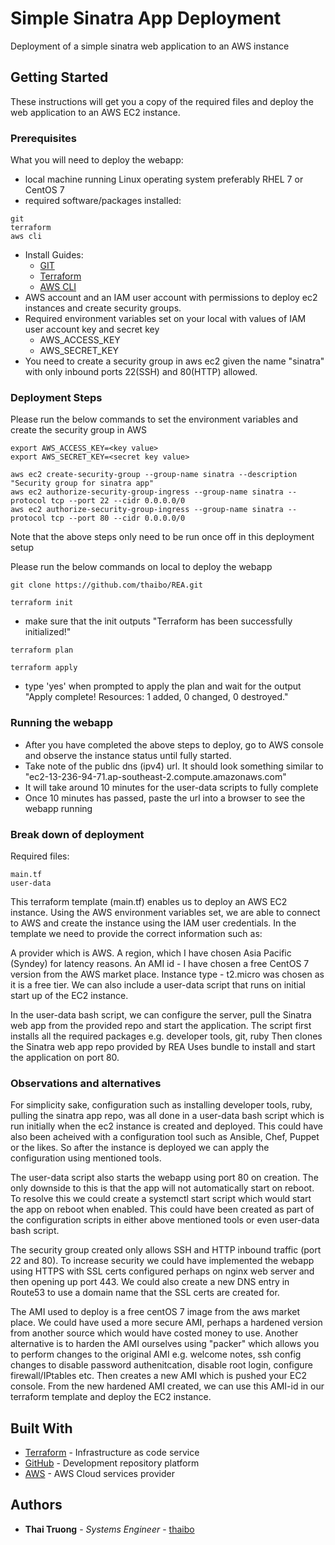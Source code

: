 # Simple Sinatra App Deployment

Deployment of a simple sinatra web application to an AWS instance

## Getting Started

These instructions will get you a copy of the required files and deploy the web application to an AWS EC2 instance.

### Prerequisites

What you will need to deploy the webapp:


- local machine running Linux operating system preferably RHEL 7 or CentOS 7
- required software/packages installed:
```
git
terraform
aws cli
```
- Install Guides:
	* [GIT](https://www.digitalocean.com/community/tutorials/how-to-install-git-on-centos-7)
	* [Terraform](https://www.terraform.io/downloads.html)
	* [AWS CLI](https://docs.aws.amazon.com/cli/latest/userguide/install-linux.html)
- AWS account and an IAM user account with permissions to deploy ec2 instances and create security groups.
- Required environment variables set on your local with values of IAM user account key and secret key
	* AWS_ACCESS_KEY
	* AWS_SECRET_KEY
- You need to create a security group in aws ec2 given the name "sinatra" with only inbound ports 22(SSH) and 80(HTTP) allowed.


### Deployment Steps

Please run the below commands to set the environment variables and create the security group in AWS

```
export AWS_ACCESS_KEY=<key value>
export AWS_SECRET_KEY=<secret key value>
```

```
aws ec2 create-security-group --group-name sinatra --description "Security group for sinatra app"
aws ec2 authorize-security-group-ingress --group-name sinatra --protocol tcp --port 22 --cidr 0.0.0.0/0
aws ec2 authorize-security-group-ingress --group-name sinatra --protocol tcp --port 80 --cidr 0.0.0.0/0
```
Note that the above steps only need to be run once off in this deployment setup


Please run the below commands on local to deploy the webapp

```
git clone https://github.com/thaibo/REA.git
```

```
terraform init
```
 - make sure that the init outputs "Terraform has been successfully initialized!"

```
terraform plan
```

``` 
terraform apply
```
 - type 'yes' when prompted to apply the plan and wait for the output "Apply complete! Resources: 1 added, 0 changed, 0 destroyed." 

### Running the webapp

- After you have completed the above steps to deploy, go to AWS console and observe the instance status until fully started. 
- Take note of the public dns (ipv4) url. It should look something similar to "ec2-13-236-94-71.ap-southeast-2.compute.amazonaws.com"
- It will take around 10 minutes for the user-data scripts to fully complete
- Once 10 minutes has passed, paste the url into a browser to see the webapp running

### Break down of deployment

Required files:

```
main.tf
user-data
```

This terraform template (main.tf) enables us to deploy an AWS EC2 instance.
Using the AWS environment variables set, we are able to connect to AWS and create the instance using the IAM user credentials.
In the template we need to provide the correct information such as:

A provider which is AWS.
A region, which I have chosen Asia Pacific (Syndey) for latency reasons.
An AMI id - I have chosen a free CentOS 7 version from the AWS market place.
Instance type - t2.micro was chosen as it is a free tier.
We can also include a user-data script that runs on initial start up of the EC2 instance.

In the user-data bash script, we can configure the server, pull the Sinatra web app from the provided repo and start the application.
The script first installs all the required packages e.g. developer tools, git, ruby
Then clones the Sinatra web app repo provided by REA
Uses bundle to install and start the application on port 80.


### Observations and alternatives

For simplicity sake, configuration such as installing developer tools, ruby, pulling the sinatra app repo, was all done in a user-data bash script which is run initially when the ec2 instance is created and deployed.
This could have also been acheived with a configuration tool such as Ansible, Chef, Puppet or the likes.
So after the instance is deployed we can apply the configuration using mentioned tools.

The user-data script also starts the webapp using port 80 on creation. The only downside to this is that the app will not automatically start on reboot. 
To resolve this we could create a systemctl start script which would start the app on reboot when enabled.
This could have been created as part of the configuration scripts in either above mentioned tools or even user-data bash script.

The security group created only allows SSH and HTTP inbound traffic (port 22 and 80).
To increase security we could have implemented the webapp using HTTPS with SSL certs configured perhaps on nginx web server and then opening up port 443.
We could also create a new DNS entry in Route53 to use a domain name that the SSL certs are created for. 

The AMI used to deploy is a free centOS 7 image from the aws market place.
We could have used a more secure AMI, perhaps a hardened version from another source which would have costed money to use.
Another alternative is to harden the AMI ourselves using "packer" which allows you to perform changes to the original AMI e.g. welcome notes, ssh config changes to disable password authenitcation, disable root login, configure firewall/IPtables etc. Then creates a new AMI which is pushed your EC2 console.
From the new hardened AMI created, we can use this AMI-id in our terraform template and deploy the EC2 instance.

## Built With

* [Terraform](https://www.terraform.io/) - Infrastructure as code service
* [GitHub](https://github.com/) - Development repository platform
* [AWS](https://aws.amazon.com/) - AWS Cloud services provider

## Authors

* **Thai Truong** - *Systems Engineer* - [thaibo](https://github.com/thaibo/REA)


